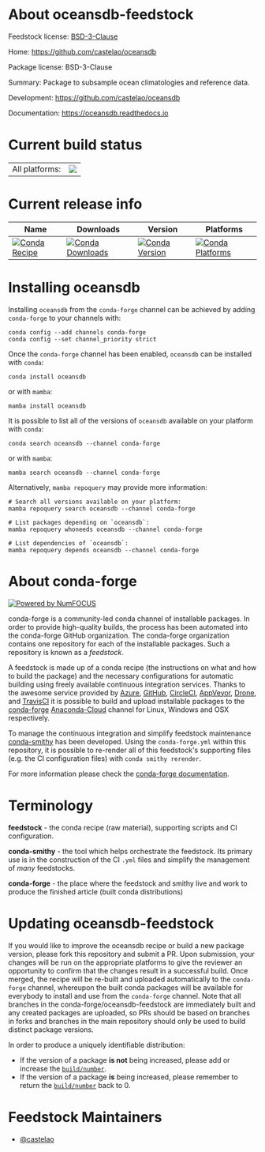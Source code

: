 About oceansdb-feedstock
========================

Feedstock license: [BSD-3-Clause](https://github.com/conda-forge/oceansdb-feedstock/blob/main/LICENSE.txt)

Home: https://github.com/castelao/oceansdb

Package license: BSD-3-Clause

Summary: Package to subsample ocean climatologies and reference data.

Development: https://github.com/castelao/oceansdb

Documentation: https://oceansdb.readthedocs.io

Current build status
====================


<table><tr><td>All platforms:</td>
    <td>
      <a href="https://dev.azure.com/conda-forge/feedstock-builds/_build/latest?definitionId=10456&branchName=main">
        <img src="https://dev.azure.com/conda-forge/feedstock-builds/_apis/build/status/oceansdb-feedstock?branchName=main">
      </a>
    </td>
  </tr>
</table>

Current release info
====================

| Name | Downloads | Version | Platforms |
| --- | --- | --- | --- |
| [![Conda Recipe](https://img.shields.io/badge/recipe-oceansdb-green.svg)](https://anaconda.org/conda-forge/oceansdb) | [![Conda Downloads](https://img.shields.io/conda/dn/conda-forge/oceansdb.svg)](https://anaconda.org/conda-forge/oceansdb) | [![Conda Version](https://img.shields.io/conda/vn/conda-forge/oceansdb.svg)](https://anaconda.org/conda-forge/oceansdb) | [![Conda Platforms](https://img.shields.io/conda/pn/conda-forge/oceansdb.svg)](https://anaconda.org/conda-forge/oceansdb) |

Installing oceansdb
===================

Installing `oceansdb` from the `conda-forge` channel can be achieved by adding `conda-forge` to your channels with:

```
conda config --add channels conda-forge
conda config --set channel_priority strict
```

Once the `conda-forge` channel has been enabled, `oceansdb` can be installed with `conda`:

```
conda install oceansdb
```

or with `mamba`:

```
mamba install oceansdb
```

It is possible to list all of the versions of `oceansdb` available on your platform with `conda`:

```
conda search oceansdb --channel conda-forge
```

or with `mamba`:

```
mamba search oceansdb --channel conda-forge
```

Alternatively, `mamba repoquery` may provide more information:

```
# Search all versions available on your platform:
mamba repoquery search oceansdb --channel conda-forge

# List packages depending on `oceansdb`:
mamba repoquery whoneeds oceansdb --channel conda-forge

# List dependencies of `oceansdb`:
mamba repoquery depends oceansdb --channel conda-forge
```


About conda-forge
=================

[![Powered by
NumFOCUS](https://img.shields.io/badge/powered%20by-NumFOCUS-orange.svg?style=flat&colorA=E1523D&colorB=007D8A)](https://numfocus.org)

conda-forge is a community-led conda channel of installable packages.
In order to provide high-quality builds, the process has been automated into the
conda-forge GitHub organization. The conda-forge organization contains one repository
for each of the installable packages. Such a repository is known as a *feedstock*.

A feedstock is made up of a conda recipe (the instructions on what and how to build
the package) and the necessary configurations for automatic building using freely
available continuous integration services. Thanks to the awesome service provided by
[Azure](https://azure.microsoft.com/en-us/services/devops/), [GitHub](https://github.com/),
[CircleCI](https://circleci.com/), [AppVeyor](https://www.appveyor.com/),
[Drone](https://cloud.drone.io/welcome), and [TravisCI](https://travis-ci.com/)
it is possible to build and upload installable packages to the
[conda-forge](https://anaconda.org/conda-forge) [Anaconda-Cloud](https://anaconda.org/)
channel for Linux, Windows and OSX respectively.

To manage the continuous integration and simplify feedstock maintenance
[conda-smithy](https://github.com/conda-forge/conda-smithy) has been developed.
Using the ``conda-forge.yml`` within this repository, it is possible to re-render all of
this feedstock's supporting files (e.g. the CI configuration files) with ``conda smithy rerender``.

For more information please check the [conda-forge documentation](https://conda-forge.org/docs/).

Terminology
===========

**feedstock** - the conda recipe (raw material), supporting scripts and CI configuration.

**conda-smithy** - the tool which helps orchestrate the feedstock.
                   Its primary use is in the construction of the CI ``.yml`` files
                   and simplify the management of *many* feedstocks.

**conda-forge** - the place where the feedstock and smithy live and work to
                  produce the finished article (built conda distributions)


Updating oceansdb-feedstock
===========================

If you would like to improve the oceansdb recipe or build a new
package version, please fork this repository and submit a PR. Upon submission,
your changes will be run on the appropriate platforms to give the reviewer an
opportunity to confirm that the changes result in a successful build. Once
merged, the recipe will be re-built and uploaded automatically to the
`conda-forge` channel, whereupon the built conda packages will be available for
everybody to install and use from the `conda-forge` channel.
Note that all branches in the conda-forge/oceansdb-feedstock are
immediately built and any created packages are uploaded, so PRs should be based
on branches in forks and branches in the main repository should only be used to
build distinct package versions.

In order to produce a uniquely identifiable distribution:
 * If the version of a package **is not** being increased, please add or increase
   the [``build/number``](https://docs.conda.io/projects/conda-build/en/latest/resources/define-metadata.html#build-number-and-string).
 * If the version of a package **is** being increased, please remember to return
   the [``build/number``](https://docs.conda.io/projects/conda-build/en/latest/resources/define-metadata.html#build-number-and-string)
   back to 0.

Feedstock Maintainers
=====================

* [@castelao](https://github.com/castelao/)

